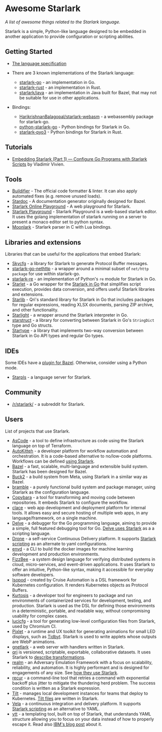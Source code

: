 # Awesome Starlark
*A list of awesome things related to the Starlark language.*

Starlark is a simple, Python-like language designed to be embedded in another application to provide configuration or scripting abilities.

## Getting Started

*   [The language specification](https://github.com/bazelbuild/starlark/blob/master/spec.md)

*   There are 3 known implementations of the Starlark language:
    -   [starlark-go](https://github.com/google/starlark-go/) - an implementation in Go.
    -   [starlark-rust](https://github.com/facebookexperimental/starlark-rust) - an implementation in Rust.
    -   [starlark/java](https://github.com/bazelbuild/bazel/tree/master/src/main/java/net/starlark/java) - an implementation in Java
      built for Bazel, that may not be suitable for use in other applications.

*   Bindings:

    -  [HarikrishnanBalagopal/starlark-webasm](https://www.npmjs.com/package/starlark-webasm) - a webassembly package for starlark-go.
    -  [python-starlark-go](https://github.com/caketop/python-starlark-go) - Python bindings for Starlark in Go.
    -  [starlark-pyo3](https://github.com/inducer/starlark-pyo3) - Python bindings for Starlark in Rust.


## Tutorials

* [Embedding Starlark (Part 1) — Configure Go Programs with Starlark Scripts](https://medium.com/@vladimirvivien/embedding-starlark-part-1-configure-go-programs-with-starlark-scripts-5abde31b8265) by Vladimir Vivien.

## Tools

* [Buildifier](https://github.com/bazelbuild/buildtools) - The official code formatter &
  linter. It can also apply automated fixes (e.g. remove unused loads).
* [Stardoc](https://skydoc.bazel.build/) - A documentation generator originally designed for Bazel.
* [Starlark Online Playground](https://laurent.le-brun.eu/starlark/) -
    A web playground for Starlark.
* [Starlark Playground](https://github.com/qri-io/starpg) - Starlark Playground
  is a web-based starlark editor. It uses the golang implementation of starlark
  running on a server to present a monaco editor set to python syntax.
* [Moonlark](https://github.com/obazl/moonlark) - Starlark parser in C with Lua
  bindings.

## Libraries and extensions

Libraries that can be useful for the applications that embed Starlark:

*  [Skycfg](https://github.com/stripe/skycfg) - a library for Starlark to
   generate Protocol Buffer messages.
*  [starlark-go-nethttp](https://github.com/pcj/starlark-go-nethttp) - a wrapper
   around a minimal subset of `net/http package` for use within starlark-go.
*  [starlark-re](https://github.com/magnetde/starlark-re) - an implementation
   of Python's `re` module for Starlark in Go.
*  [Starlet](https://github.com/1set/starlet) - a Go wrapper for the [Starlark in Go](https://github.com/google/starlark-go) that
   simplifies script execution, provides data conversion, and offers useful Starlark libraries and extensions.
*  [Starlib](https://github.com/qri-io/starlib) - Qri's standard library for
   Starlark in Go that includes packages for regular expressions, reading XLSX
   documents, parsing ZIP archive, and other functionality.
*  [Starlight](https://github.com/starlight-go/starlight) - a wrapper around the
   Starlark interpreter in Go.
*  [starstruct](https://github.com/mna/starstruct) - a library for converting
   between Starlark in Go's `StringDict` type and Go structs.
*  [Startype](https://github.com/vladimirvivien/startype) - a library that
   implements two-way conversion between Starlark in Go API types and regular
   Go types.

## IDEs

Some IDEs have a [plugin for Bazel](https://bazel.build/install/ide).
Otherwise, consider using a Python mode.

*  [Starpls](https://github.com/withered-magic/starpls) - a language server
   for Starlark.

## Community

* [/r/starlark/](https://www.reddit.com/r/starlark/) - a subreddit for Starlark.

## Users

List of projects that use Starlark.

*  [AsCode](https://github.com/mcuadros/ascode) - a tool to define infrastructure
   as code using the Starlark language on top of Terraform.
*  [AutoKitteh](https://github.com/autokitteh/autokitteh) - a developer platform
   for workflow automation and orchestration. It is a code-based alternative to
   no/low-code platforms. Workflows can be defined
   [using Starlark](https://docs.autokitteh.com/glossary/starlark).
*  [Bazel](https://github.com/bazelbuild/bazel) - a fast, scalable,
   multi-language and extensible build system. Starlark has been designed for
   Bazel.
*  [Buck2](https://buck2.build/) - a build system from Meta, using
   Starlark in a similar way as Bazel.
*  [bramble](https://github.com/maxmcd/bramble) - a purely functional build system
   and package manager, using Starlark as the configuration language.
*  [Copybara](https://github.com/google/copybara) - a tool for transforming and
   moving code between repositories. It embeds Starlark to configure the workflow.
*  [clace](https://github.com/claceio/clace) - web app development and deployment
   platform for internal tools. It allows easy and secure hosting of multiple web
   apps, in any language/framework, on a single machine.
*  [Delve](https://github.com/go-delve/delve) - a debugger for the Go
   programming language, aiming to provide a simple, full featured debugging
   tool for Go. [Delve uses Starlark](https://github.com/go-delve/delve/blob/master/Documentation/cli/starlark.md)
   as a a scripting language.
*  [Drone](https://drone.io) - a self-service Continuous Delivery platform. It
   supports [Starlark scripting](https://docs.drone.io/starlark/overview/) as an
   alternate to yaml configurations.
*  [envd](https://github.com/tensorchord/envd) - a CLI to build the docker images
   for machine learning development and production environments.
*  [FizzBee](https://fizzbee.io) - a system design language for verifying
   distributed systems in cloud, micro-services, and event-driven applications.
   It uses Starlark to offer an intuitive, Python-like syntax, making it
   accessible for everyday software developers. 
*  [Isopod](https://github.com/cruise-automation/isopod) - created by Cruise
   Automation is a DSL framework for Kubernetes configuration. It renders
   Kubernetes objects as Protocol Buffers.
* [Kurtosis](https://github.com/kurtosis-tech/kurtosis) - a developer tool
   for engineers to package and run environments of containerized services for
   development, testing, and production. Starlark is used as the DSL for
   defining those environments in a deterministic, portable, and readable way,
   without compromising usability for complex cases.
*  [lucicfg](https://chromium.googlesource.com/infra/luci/luci-go/+/refs/heads/master/lucicfg/doc/README.md) -
   a tool for generating low-level configuration files from Starlark, used by Chromium CI.
*  [Pixlet](https://github.com/tidbyt/pixlet) - a runtime and UX toolkit for generating animations for small LED displays, such as [Tidbyt](https://tidbyt.com/). Starlark is used to write applets whose outputs are WebP animations.
*  [gnetlark](https://github.com/xyproto/gnetlark) - a web server with handlers
   written in Starlark.
*  [qri](http://qri.io/) is versioned, scriptable, exportable,
   collaborative datasets. It uses Starlark to [describe transformations](https://qri.io/docs/reference/starlark_syntax/).
*  [realm](https://github.com/spellshift/realm) - an Adversary Emulation Framework
   with a focus on scalability, reliability, and automation. It is highly performant and is
   designed for engagements of any size. See
   [how they use Starlark](https://docs.realm.pub/user-guide/eldritch).
*  [recur](https://github.com/dbohdan/recur) - a command-line tool that
   retries a command with exponential backoff plus jitter to mitigate the
   thundering herd problem. The success condition is written as a Starlark
   expression.
*  [Tilt](https://tilt.dev/) - manages local development instances for teams that
   deploy to Kubernetes. [Tilt files](https://docs.tilt.dev/tiltfile_concepts.html)
   are written in Starlark.
*  [Vela](https://go-vela.github.io/docs/) - a continuous integration and delivery platform.
   It supports [Starlark scripting](https://go-vela.github.io/docs/templates/tutorials/starlark/)
   as an alternative to YAML.
*  [ytt](https://get-ytt.io/) - a templating tool, built on top of Starlark,
   that understands YAML structure allowing you to focus on your data instead of
   how to properly escape it. Read also [IBM's blog post](
   https://developer.ibm.com/blogs/yaml-templating-tool-to-simplify-complex-configuration-management/)
   about it.
